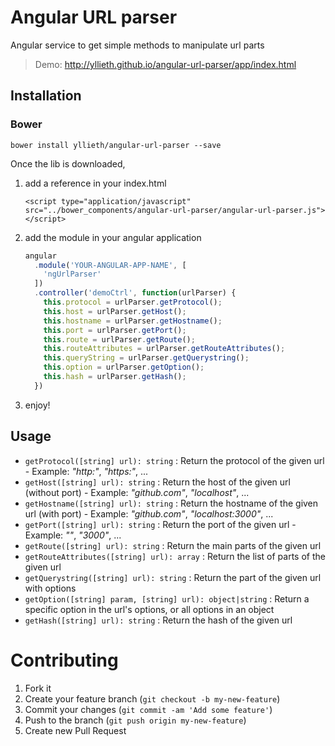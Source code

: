 # Angular URL parser
Angular service to get simple methods to manipulate url parts

> Demo: http://yllieth.github.io/angular-url-parser/app/index.html

## Installation

### Bower

```
bower install yllieth/angular-url-parser --save
```

Once the lib is downloaded, 

1. add a reference in your index.html 

    `<script type="application/javascript" src="../bower_components/angular-url-parser/angular-url-parser.js"></script>`
    
2. add the module in your angular application
    
    ```javascript
    angular
      .module('YOUR-ANGULAR-APP-NAME', [
        'ngUrlParser'
      ])
      .controller('demoCtrl', function(urlParser) {
        this.protocol = urlParser.getProtocol();
        this.host = urlParser.getHost();
        this.hostname = urlParser.getHostname();
        this.port = urlParser.getPort();
        this.route = urlParser.getRoute();
        this.routeAttributes = urlParser.getRouteAttributes();
        this.queryString = urlParser.getQuerystring();
        this.option = urlParser.getOption();
        this.hash = urlParser.getHash();
      })
    ```

3. enjoy!

## Usage

- `getProtocol([string] url): string` : Return the protocol of the given url - Example: _"http:"_, _"https:"_, ...
- `getHost([string] url): string` : Return the host of the given url (without port) - Example: _"github.com"_, _"localhost"_, ...
- `getHostname([string] url): string` : Return the hostname of the given url (with port) - Example: _"github.com"_, _"localhost:3000"_, ...
- `getPort([string] url): string` : Return the port of the given url - Example: _""_, _"3000"_, ...
- `getRoute([string] url): string` : Return the main parts of the given url
- `getRouteAttributes([string] url): array` : Return the list of parts of the given url
- `getQuerystring([string] url): string` : Return the part of the given url with options
- `getOption([string] param, [string] url): object|string` : Return a specific option in the url's options, or all options in an object
- `getHash([string] url): string` : Return the hash of the given url

# Contributing

1. Fork it
2. Create your feature branch (`git checkout -b my-new-feature`)
3. Commit your changes (`git commit -am 'Add some feature'`)
4. Push to the branch (`git push origin my-new-feature`)
5. Create new Pull Request